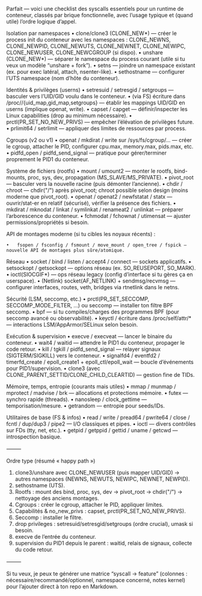 Parfait — voici une checklist des syscalls essentiels pour un runtime de conteneur, classés par brique fonctionnelle, avec l’usage typique et (quand utile) l’ordre logique d’appel.

Isolation par namespaces
•	clone/clone3 (CLONE_NEW*) — créer le process init du conteneur avec les namespaces : CLONE_NEWNS, CLONE_NEWPID, CLONE_NEWUTS, CLONE_NEWNET, CLONE_NEWIPC, CLONE_NEWUSER, CLONE_NEWCGROUP (si dispo).
•	unshare (CLONE_NEW*) — séparer le namespace du process courant (utile si tu veux un modèle “unshare + fork”).
•	setns — joindre un namespace existant (ex. pour exec latéral, attach, nsenter-like).
•	sethostname — configurer l’UTS namespace (nom d’hôte du conteneur).

Identités & privilèges (userns)
•	setresuid / setresgid / setgroups — basculer vers l’UID/GID voulu dans le conteneur.
•	(via FS) écriture dans /proc/<pid>/{uid_map,gid_map,setgroups} — établir les mappings UID/GID en userns (implique openat, write).
•	capset / capget — définir/inspecter les Linux capabilities (drop au minimum nécessaire).
•	prctl(PR_SET_NO_NEW_PRIVS) — empêcher l’élévation de privilèges future.
•	prlimit64 / setrlimit — appliquer des limites de ressources par process.

Cgroups (v2 ou v1)
•	openat / mkdirat / write sur /sys/fs/cgroup/… — créer le cgroup, attacher le PID, configurer cpu.max, memory.max, pids.max, etc.
•	pidfd_open / pidfd_send_signal — pratique pour gérer/terminer proprement le PID1 du conteneur.

Système de fichiers (rootfs)
•	mount / umount2 — monter le rootfs, bind-mounts, proc, sys, dev, propagation (MS_SLAVE/MS_PRIVATE).
•	pivot_root — basculer vers la nouvelle racine (puis démonter l’ancienne).
•	chdir / chroot — chdir("/") après pivot_root; chroot possible selon design (moins moderne que pivot_root).
•	openat / openat2 / newfstatat / statx — ouvrir/stat-er en relatif (sécurisé), vérifier la présence des fichiers.
•	mkdirat / mknodat / linkat / symlinkat / renameat2 / unlinkat — préparer l’arborescence du conteneur.
•	fchmodat / fchownat / utimensat — ajuster permissions/propriétés si besoin.

API de montages moderne (si tu cibles les noyaux récents) :

	•	fsopen / fsconfig / fsmount / move_mount / open_tree / fspick — nouvelle API de montages plus sûre/atomique.

Réseau
•	socket / bind / listen / accept4 / connect — sockets applicatifs.
•	setsockopt / getsockopt — options réseau (ex. SO_REUSEPORT, SO_MARK).
•	ioctl(SIOCGIF*) — ops réseau legacy (config d’interface si tu gères ça en userspace).
•	(Netlink) socket(AF_NETLINK) + sendmsg/recvmsg — configurer interfaces, routes, veth, bridges via rtnetlink dans le netns.

Sécurité (LSM, seccomp, etc.)
•	prctl(PR_SET_SECCOMP, SECCOMP_MODE_FILTER, …) ou seccomp — installer ton filtre BPF seccomp.
•	bpf — si tu compiles/charges des programmes BPF (pour seccomp avancé ou observabilité).
•	keyctl / écriture dans /proc/self/attr/* — interactions LSM/AppArmor/SELinux selon besoin.

Exécution & supervision
•	execve / execveat — lancer le binaire du conteneur.
•	wait4 / waitid — attendre le PID1 du conteneur, propager le code retour.
•	kill / tgkill / pidfd_send_signal — relayer signaux (SIGTERM/SIGKILL) vers le conteneur.
•	signalfd4 / eventfd2 / timerfd_create / epoll_create1 + epoll_ctl/epoll_wait — boucle d’événements pour PID1/supervision.
•	clone3 (avec CLONE_PARENT_SETTID/CLONE_CHILD_CLEARTID) — gestion fine de TIDs.

Mémoire, temps, entropie (courants mais utiles)
•	mmap / munmap / mprotect / madvise / brk — allocations et protections mémoire.
•	futex — synchro rapide (threads).
•	nanosleep / clock_gettime — temporisation/mesure.
•	getrandom — entropie pour seeds/IDs.

Utilitaires de base (FS & infos)
•	read / write / pread64 / pwrite64 / close / fcntl / dup/dup3 / pipe2 — I/O classiques et pipes.
•	ioctl — divers contrôles sur FDs (tty, net, etc.).
•	getpid / getppid / gettid / uname / getcwd — introspection basique.

⸻

Ordre type (résumé « happy path »)
1.	clone3/unshare avec CLONE_NEWUSER (puis mapper UID/GID) → autres namespaces (NEWNS, NEWUTS, NEWIPC, NEWNET, NEWPID).
2.	sethostname (UTS).
3.	Rootfs : mount des bind, proc, sys, dev → pivot_root → chdir("/") → nettoyage des anciens montages.
4.	Cgroups : créer le cgroup, attacher le PID, appliquer limites.
5.	Capabilités & no_new_privs : capset, prctl(PR_SET_NO_NEW_PRIVS).
6.	Seccomp : installer le filtre.
7.	drop privileges : setresuid/setresgid/setgroups (ordre crucial), umask si besoin.
8.	execve de l’entrée du conteneur.
9.	supervision du PID1 depuis le parent : waitid, relais de signaux, collecte du code retour.

⸻

Si tu veux, je peux te générer une matrice “syscall → feature” (colonnes : nécessaire/recommandé/optionnel, namespace concerné, notes kernel) pour l’ajouter direct à ton repo en Markdown.